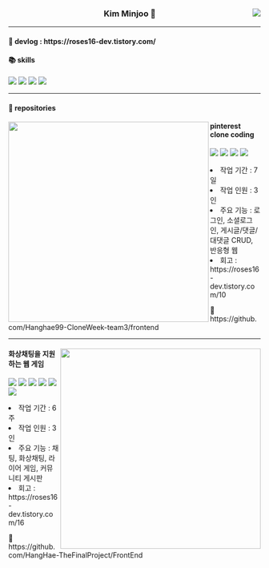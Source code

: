 
<div align="center">

  <img src="https://github-readme-stats.vercel.app/api/top-langs/?username=roses16-dev&theme=dracula&exclude_repo=Computer-Science-Engineering,clone-web-scrapper&hide=Procfile&layout=compact&langs_count=8" align="right" />
  <div>
    <h3>Kim Minjoo 🌹</h3>
    <hr />
  </div>
</div>
  
  <h4>📌 devlog : https://roses16-dev.tistory.com/</h4>
  <h4>📚 skills</h4>
<div>
  <img src="https://img.shields.io/badge/-HTML5-%23E34F26?style=flat-square&logo=HTML5&logoColor=white"/>
  <img src="https://img.shields.io/badge/-CSS3-%231572B6?style=flat-square&logo=CSS3&logoColor=white"/>
  <img src="https://img.shields.io/badge/-Javascript-%23F7DF1E?style=flat-square&logo=Javascript&logoColor=black"/>
  <img src="https://img.shields.io/badge/-React-%2361DAFB?style=flat-square&logo=React&logoColor=black"/>
</div>

<hr />

<h4>📂 repositories</h4>
<div>
  <img src="https://github.com/roses16-dev/roses16-dev/assets/109853560/ab56396b-e387-4b0c-a89b-aae33453582e" width="400" align="left"/>
  <div>
    <h4>pinterest clone coding</h4>
    <img src="https://img.shields.io/badge/-Javascript-%23F7DF1E?style=flat-square&logo=Javascript&logoColor=black"/>
    <img src="https://img.shields.io/badge/-React-%2361DAFB?style=flat-square&logo=React&logoColor=black"/>
    <img src="https://img.shields.io/badge/-Redux-%23764ABC?style=flat-square&logo=Redux&logoColor=white"/>
    <img src="https://img.shields.io/badge/-Styled--components-%23DB7093?style=flat-square&logo=styled-components&logoColor=white"/>
    <dl>
      <li>작업 기간 : 7일</li>
      <li>작업 인원 : 3인</li>
      <li>주요 기능 : 로그인, 소셜로그인, 게시글/댓글/대댓글 CRUD, 반응형 웹</li>
      <li>회고 : https://roses16-dev.tistory.com/10</li>
    </dl>
    📌 https://github.com/Hanghae99-CloneWeek-team3/frontend
  </div>
</div>

<hr />

<div>
  <img src="https://github.com/roses16-dev/roses16-dev/assets/109853560/e04a793c-c3ba-4039-91bf-7a9a39952c65" width="400" align="right"/>
  <div>
    <h4>화상채팅을 지원하는 웹 게임</h4>
    <img src="https://img.shields.io/badge/-Javascript-%23F7DF1E?style=flat-square&logo=Javascript&logoColor=black"/>
    <img src="https://img.shields.io/badge/-React-%2361DAFB?style=flat-square&logo=React&logoColor=black"/>
    <img src="https://img.shields.io/badge/-Redux-%23764ABC?style=flat-square&logo=Redux&logoColor=white"/>
    <img src="https://img.shields.io/badge/-SASS-%23CC6699?style=flat-square&logo=Sass&logoColor=white"/>
    <img src="https://img.shields.io/badge/-WebRTC-%23333333?style=flat-square&logo=WebRTC&logoColor=white"/>
    <img src="https://img.shields.io/badge/-WebSocket-%23F7DF1E?style=flat-square" />
    <dl>
      <li>작업 기간 : 6주</li>
      <li>작업 인원 : 3인</li>
      <li>주요 기능 : 채팅, 화상채팅, 라이어 게임, 커뮤니티 게시판</li>
      <li>회고 : https://roses16-dev.tistory.com/16</li>
    </dl>
    📌 https://github.com/HangHae-TheFinalProject/FrontEnd
  </div>
</div>


